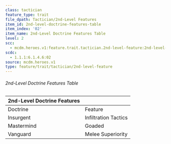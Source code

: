 ```yaml
---
class: tactician
feature_type: trait
file_dpath: Tactician/2nd-Level Features
item_id: 2nd-level-doctrine-features-table
item_index: '02'
item_name: 2nd-Level Doctrine Features Table
level: 2
scc:
  - mcdm.heroes.v1:feature.trait.tactician.2nd-level-feature:2nd-level-doctrine-features-table
scdc:
  - 1.1.1:6.1.4.6:02
source: mcdm.heroes.v1
type: feature/trait/tactician/2nd-level-feature
---
```


###### 2nd-Level Doctrine Features Table

| 2nd-Level Doctrine Features |                      |
| --------------------------- | -------------------- |
| Doctrine                    | Feature              |
| Insurgent                   | Infiltration Tactics |
| Mastermind                  | Goaded               |
| Vanguard                    | Melee Superiority    |
